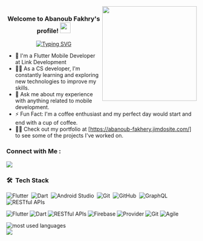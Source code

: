 <img width="250" align="right" src="https://c.tenor.com/_DOBjnGspYAAAAAM/code-coding.gif">

<h3 align="center">
  Welcome to Abanoub Fakhry's profile!
  <img src="https://media.giphy.com/media/hvRJCLFzcasrR4ia7z/giphy.gif" width="28">
</h3>

<!-- Typing SVG by DenverCoder1 - https://github.com/DenverCoder1/readme-typing-svg -->
<p align="center">
 <a align="center" href="https://git.io/typing-svg"><img src="https://readme-typing-svg.demolab.com?font=Fira+Code&pause=1000&width=435&lines=Flutter+Mobile+Developer;Motivated+CS+Developer" alt="Typing SVG" /></a>
</p> 

- 🏢 I'm a Flutter Mobile Developer at Link Development 
- 👨‍💻 As a CS developer, I'm constantly learning and exploring new technologies to improve my skills.
- 💬 Ask me about my experience with anything related to mobile development.
- ⚡ Fun Fact: I'm a coffee enthusiast and my perfect day would start and end with a cup of coffee.
- 👨‍💻 Check out my portfolio at [https://abanoub-fakhery.jimdosite.com/] to see some of the projects I've worked on.


### Connect with Me :

<a href="[https://www.linkedin.com/in/abanoub-fakhry-553a67166/]" target="_blank"><img src="https://img.shields.io/badge/Abanoub%20Fakhry-LinkedIn%20Profile-blue?style=flat&logo=appveyor"/></a>

### 🛠 &nbsp;Tech Stack
![Flutter](https://img.shields.io/badge/-Flutter-05122A?style=flat&logo=flutterlogoColor=4788F2)&nbsp;
![Dart](https://img.shields.io/badge/-Dart-05122A?style=flat&logo=DartlogoColor=4788F2)&nbsp;
![Android Studio](https://img.shields.io/badge/-Android%20Studio-05122A?style=flat&logo=android-studio&logoColor=FFFFFF)&nbsp;
![Git](https://img.shields.io/badge/-Git-05122A?style=flat&logo=git)&nbsp;
![GitHub](https://img.shields.io/badge/-GitHub-05122A?style=flat&logo=github)&nbsp;
![GraphQL](https://img.shields.io/badge/-GraphQL-05122A?style=flat&logo=GraphQL&logoColor=DE33A6)&nbsp;
![RESTful APIs](https://img.shields.io/badge/-RESTful%20APIs-05122A?style=flat&logo=restfull-apis&logoColor=DE33A6)&nbsp;

<p>
  <img alt="Flutter" src="https://img.shields.io/badge/-Flutter-02569B?style=flat-square&logo=Flutter&logoColor=white" />
  <img alt="Dart" src="https://img.shields.io/badge/-Dart-0175C2?style=flat-square&logo=Dart&logoColor=white" />
  <img alt="RESTful APIs" src="https://img.shields.io/badge/-RESTful%20APIs-009688?style=flat-square" />
  <img alt="Firebase" src="https://img.shields.io/badge/-Firebase-FFCA28?style=flat-square&logo=Firebase&logoColor=black" />
  <img alt="Provider" src="https://img.shields.io/badge/-Provider-03A9F4?style=flat-square" />
  <img alt="Git" src="https://img.shields.io/badge/-Git-F05032?style=flat-square&logo=Git&logoColor=white" />
  <img alt="Agile" src="https://img.shields.io/badge/-Agile-546E7A?style=flat-square" />
</p>

<img align="left" src="https://github-readme-stats.vercel.app/api/top-langs?username=yousefdergham&show_icons=true&locale=en&layout=compact&theme=radical" alt="most used languages" />
<br>
<a href="https://komarev.com/ghpvc/?username=yousefdergham&style=for-the-badge">
    <img src="https://komarev.com/ghpvc/?username=yousefdergham&style=for-the-badge">
</a>
